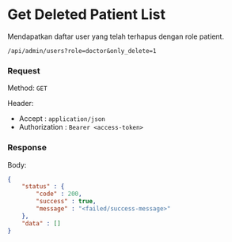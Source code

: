 # Get Deleted Patient List

Mendapatkan daftar user yang telah terhapus dengan role patient.

```
/api/admin/users?role=doctor&only_delete=1
```

### Request

Method: ``GET``

Header:
- Accept : ``application/json``
- Authorization : ``Bearer <access-token>``

### Response

Body: 
```json
{
	"status" : {
		"code" : 200,
		"success" : true,
		"message" : "<failed/success-message>"
	},
	"data" : []
}
```


